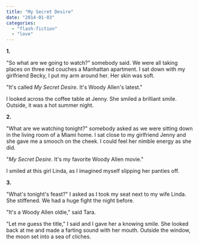 ```yaml
---
title: "My Secret Desire"
date: "2014-01-03"
categories: 
  - "flash-fiction"
  - "love"
---
```


**1.**

"So what are we going to watch?" somebody said. We were all taking places on three red couches a Manhattan apartment. I sat down with my girlfriend Becky, I put my arm around her. Her skin was soft.

"It's called _My Secret Desire_. It's Woody Allen's latest."

I looked across the coffee table at Jenny. She smiled a brilliant smile. Outside, it was a hot summer night.

**2.**

"What are we watching tonight?" somebody asked as we were sitting down in the living room of a Miami home. I sat close to my girlfriend Jenny and she gave me a smooch on the cheek. I could feel her nimble energy as she did.

"_My Secret Desire_. It's my favorite Woody Allen movie."

I smiled at this girl Linda, as I imagined myself slipping her panties off.

**3.**

"What's tonight's feast?" I asked as I took my seat next to my wife Linda. She stiffened. We had a huge fight the night before.

"It's a Woody Allen oldie," said Tara.

"Let me guess the title," I said and I gave her a knowing smile. She looked back at me and made a farting sound with her mouth. Outside the window, the moon set into a sea of cliches.
